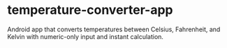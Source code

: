 # temperature-converter-app
Android app that converts temperatures between Celsius, Fahrenheit, and Kelvin with numeric-only input and instant calculation.
